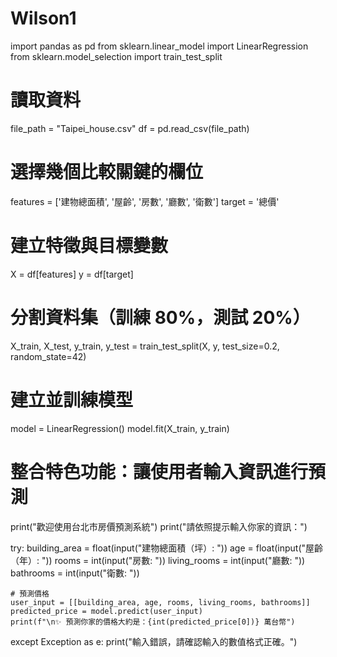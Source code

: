 # Wilson1
import pandas as pd
from sklearn.linear_model import LinearRegression
from sklearn.model_selection import train_test_split

# 讀取資料
file_path = "Taipei_house.csv"
df = pd.read_csv(file_path)

# 選擇幾個比較關鍵的欄位
features = ['建物總面積', '屋齡', '房數', '廳數', '衛數']
target = '總價'

# 建立特徵與目標變數
X = df[features]
y = df[target]

# 分割資料集（訓練 80%，測試 20%）
X_train, X_test, y_train, y_test = train_test_split(X, y, test_size=0.2, random_state=42)

# 建立並訓練模型
model = LinearRegression()
model.fit(X_train, y_train)

# 整合特色功能：讓使用者輸入資訊進行預測
print("歡迎使用台北市房價預測系統")
print("請依照提示輸入你家的資訊：")

try:
    building_area = float(input("建物總面積（坪）: "))
    age = float(input("屋齡（年）: "))
    rooms = int(input("房數: "))
    living_rooms = int(input("廳數: "))
    bathrooms = int(input("衛數: "))

    # 預測價格
    user_input = [[building_area, age, rooms, living_rooms, bathrooms]]
    predicted_price = model.predict(user_input)
    print(f"\n✨ 預測你家的價格大約是：{int(predicted_price[0])} 萬台幣")

except Exception as e:
    print("輸入錯誤，請確認輸入的數值格式正確。")